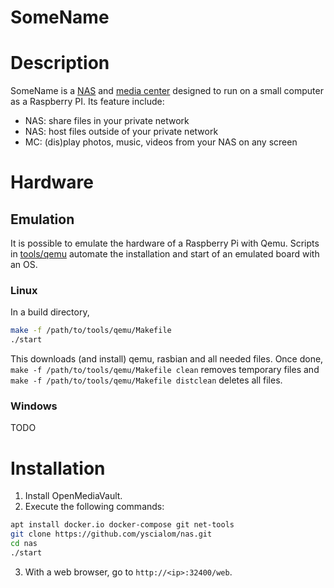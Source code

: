 SomeName
======


Description
===========
SomeName is a [NAS](https://en.wikipedia.org/wiki/Network-attached_storage "Network-attached storage")
and [media center](https://en.wikipedia.org/wiki/Home_theater_PC)
designed to run on a small computer as a Raspberry PI. Its feature include:

- NAS: share files in your private network
- NAS: host files outside of your private network
- MC: (dis)play photos, music, videos from your NAS on any screen


Hardware
========

Emulation
---------

It is possible to emulate the hardware of a Raspberry Pi with Qemu. Scripts in
[tools/qemu](/tools/qemu) automate the installation and start of an emulated
board with an OS.

### Linux

In a build directory,

```bash
make -f /path/to/tools/qemu/Makefile
./start
```

This downloads (and install) qemu, rasbian and all needed files. Once done,
`make -f /path/to/tools/qemu/Makefile clean` removes temporary files and
`make -f /path/to/tools/qemu/Makefile distclean` deletes all files.

### Windows

TODO


Installation
============
1. Install OpenMediaVault.
2. Execute the following commands:
```bash
apt install docker.io docker-compose git net-tools
git clone https://github.com/yscialom/nas.git
cd nas
./start
```
3. With a web browser, go to `http://<ip>:32400/web`.
